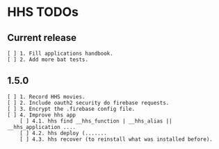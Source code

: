 # HHS TODOs

## Current release
    [ ] 1. Fill applications handbook.
    [ ] 2. Add more bat tests.

## 1.5.0
    [ ] 1. Record HHS movies.
    [ ] 2. Include oauth2 security do firebase requests.
    [ ] 3. Encrypt the .firebase config file.
    [ ] 4. Improve hhs app
        [ ] 4.1. hhs find __hhs_function | __hhs_alias || __hhs_application ....
        [ ] 4.2. hhs deploy (.......
        [ ] 4.3. hhs recover (to reinstall what was installed before).
